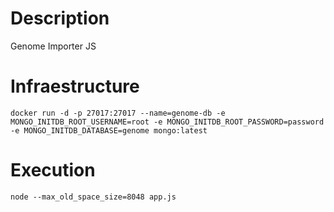 # Description
Genome Importer JS

# Infraestructure
```
docker run -d -p 27017:27017 --name=genome-db -e MONGO_INITDB_ROOT_USERNAME=root -e MONGO_INITDB_ROOT_PASSWORD=password -e MONGO_INITDB_DATABASE=genome mongo:latest
```

# Execution
```
node --max_old_space_size=8048 app.js
```